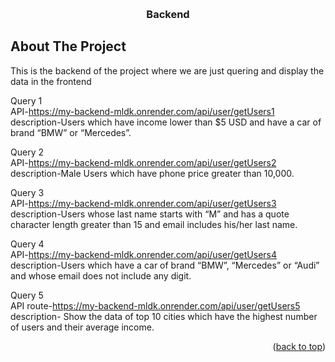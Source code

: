 <!-- Improved compatibility of back to top link: See: https://github.com/othneildrew/Best-README-Template/pull/73 -->
<a name="readme-top"></a>

<!-- PROJECT LOGO -->
<br />
<div align="center">
  <h3 align="center">Backend</h3>
</div>




<!-- ABOUT THE PROJECT -->
## About The Project
This is the backend of the project where we are just quering and display the data in the frontend

Query 1<br/>
API-https://my-backend-mldk.onrender.com/api/user/getUsers1 <br/>
description-Users which have income lower than $5 USD and have a car of brand “BMW” or “Mercedes”.<br/>

Query 2<br/>
API-https://my-backend-mldk.onrender.com/api/user/getUsers2<br/>
description-Male Users which have phone price greater than 10,000. <br/>

Query 3 <br/>
API-https://my-backend-mldk.onrender.com/api/user/getUsers3<br/>
description-Users whose last name starts with “M” and has a quote character length greater than 15 and email includes his/her last name.<br/>

Query 4<br/>
API-https://my-backend-mldk.onrender.com/api/user/getUsers4<br/>
description-Users which have a car of brand “BMW”, “Mercedes” or “Audi” and whose email does not include any digit.<br/>

Query 5<br/>
API route-https://my-backend-mldk.onrender.com/api/user/getUsers5<br/>
description- Show the data of top 10 cities which have the highest number of users and their average income.<br/>




<p align="right">(<a href="#readme-top">back to top</a>)</p>

